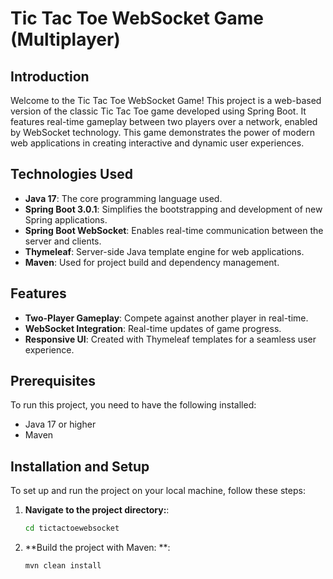 # Tic Tac Toe WebSocket Game (Multiplayer)

## Introduction
Welcome to the Tic Tac Toe WebSocket Game! This project is a web-based version of the classic Tic Tac Toe game developed using Spring Boot. It features real-time gameplay between two players over a network, enabled by WebSocket technology. This game demonstrates the power of modern web applications in creating interactive and dynamic user experiences.

## Technologies Used
- **Java 17**: The core programming language used.
- **Spring Boot 3.0.1**: Simplifies the bootstrapping and development of new Spring applications.
- **Spring Boot WebSocket**: Enables real-time communication between the server and clients.
- **Thymeleaf**: Server-side Java template engine for web applications.
- **Maven**: Used for project build and dependency management.

## Features
- **Two-Player Gameplay**: Compete against another player in real-time.
- **WebSocket Integration**: Real-time updates of game progress.
- **Responsive UI**: Created with Thymeleaf templates for a seamless user experience.

## Prerequisites
To run this project, you need to have the following installed:
- Java 17 or higher
- Maven

## Installation and Setup
To set up and run the project on your local machine, follow these steps:

1. **Navigate to the project directory:**:
   ```bash
   cd tictactoewebsocket

2. **Build the project with Maven:
**:
   ```bash
   mvn clean install

